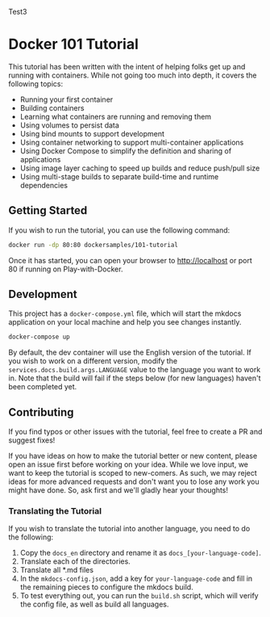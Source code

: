 Test3

# Docker 101 Tutorial

This tutorial has been written with the intent of helping folks get up and running
with containers. While not going too much into depth, it covers the following topics:

- Running your first container
- Building containers
- Learning what containers are running and removing them
- Using volumes to persist data
- Using bind mounts to support development
- Using container networking to support multi-container applications
- Using Docker Compose to simplify the definition and sharing of applications
- Using image layer caching to speed up builds and reduce push/pull size
- Using multi-stage builds to separate build-time and runtime dependencies

## Getting Started

If you wish to run the tutorial, you can use the following command:

```bash
docker run -dp 80:80 dockersamples/101-tutorial
```

Once it has started, you can open your browser to [http://localhost](http://localhost) or
port 80 if running on Play-with-Docker.


## Development

This project has a `docker-compose.yml` file, which will start the mkdocs application on your
local machine and help you see changes instantly.

```bash
docker-compose up
```

By default, the dev container will use the English version of the tutorial. If you wish to work on
a different version, modify the `services.docs.build.args.LANGUAGE` value to the language you want
to work in. Note that the build will fail if the steps below (for new languages) haven't been
completed yet.


## Contributing

If you find typos or other issues with the tutorial, feel free to create a PR and suggest fixes!

If you have ideas on how to make the tutorial better or new content, please open an issue first 
before working on your idea. While we love input, we want to keep the tutorial is scoped to new-comers.
As such, we may reject ideas for more advanced requests and don't want you to lose any work you might
have done. So, ask first and we'll gladly hear your thoughts!


### Translating the Tutorial

If you wish to translate the tutorial into another language, you need to do the following:

1. Copy the `docs_en` directory and rename it as `docs_[your-language-code]`.
1. Translate each of the directories.
1. Translate all *.md files
1. In the `mkdocs-config.json`, add a key for `your-language-code` and fill in the
   remaining pieces to configure the mkdocs build.
1. To test everything out, you can run the `build.sh` script, which will verify the config file,
   as well as build all languages.
